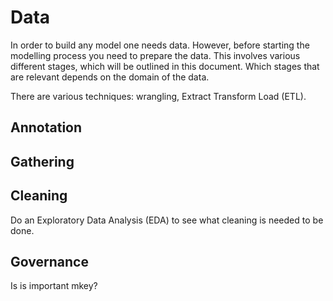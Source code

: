 # Data

In order to build any model one needs data. However, before starting the
modelling process you need to prepare the data. This involves various different
stages, which will be outlined in this document. Which stages that are relevant
depends on the domain of the data.

There are various techniques: wrangling, Extract Transform Load (ETL).

## Annotation

## Gathering

## Cleaning

Do an Exploratory Data Analysis (EDA) to see what cleaning is needed to be done.

## Governance

Is is important mkey?
